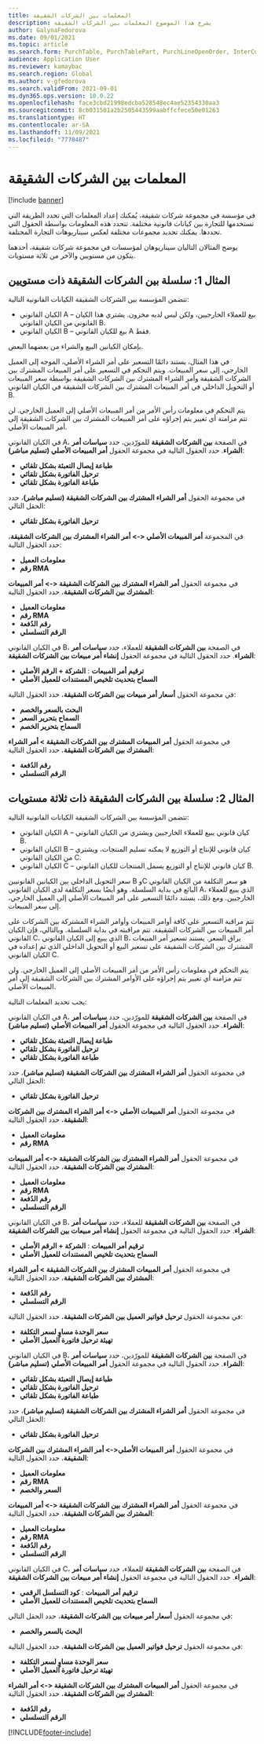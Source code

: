 ```yaml
---
title: المعلمات بين الشركات الشقيقة
description: يشرح هذا الموضوع المعلمات بين الشركات الشقيقة
author: GalynaFedorova
ms.date: 09/01/2021
ms.topic: article
ms.search.form: PurchTable, PurchTablePart, PurchLineOpenOrder, InterCompanyTradingRelationSetupCustomer
audience: Application User
ms.reviewer: kamaybac
ms.search.region: Global
ms.author: v-gfedorova
ms.search.validFrom: 2021-09-01
ms.dyn365.ops.version: 10.0.22
ms.openlocfilehash: face3cbd21998edcba528548ec4ae52354330aa3
ms.sourcegitcommit: 8cb031501a2b2505443599aabffcfece50e01263
ms.translationtype: HT
ms.contentlocale: ar-SA
ms.lasthandoff: 11/09/2021
ms.locfileid: "7778487"
---
```

# <a name="intercompany-parameters"></a>المعلمات بين الشركات الشقيقة

[!include [banner](../../includes/banner.md)]

في مؤسسة في مجموعة شركات شقيقة، يُمكنك إعداد المعلمات التي تحدد الطريقة التي تستخدمها للتجارة بين كيانات قانونية مختلفة. تتحدد هذه المعلومات بواسطة الحقول التي تحددها. يمكنك تحديد مجموعات مختلفة لعكس سيناريوهات التجارة المختلفة.

يوضح المثالان التاليان سيناريوهان لمؤسسات في مجموعة شركات شقيقة، أحدهما يتكون من مستويين والآخر من ثلاثة مستويات.

## <a name="example-1-two-level-intercompany-chain"></a>المثال 1: سلسلة بين الشركات الشقيقة ذات مستويين

تتضمن المؤسسة بين الشركات الشقيقة الكيانات القانونية التالية:

- الكيان القانوني A – بيع للعملاء الخارجيين، ولكن ليس لديه مخزون. يشتري هذا الكيان القانوني من الكيان القانوني B.
- الكيان القانوني B – بيع للكيان القانوني A فقط.

بإمكان الكيانين البيع والشراء من بعضهما البعض.

في هذا المثال، يستند دائمًا التسعير على أمر الشراء الأصلي، الموجه إلى العميل الخارجي، إلى سعر المبيعات. ويتم التحكم في التسعير على أمر المبيعات المشترك بين الشركات الشقيقة وأمر الشراء المشترك بين الشركات الشقيقة بواسطة سعر المبيعات أو التحويل الداخلي في أمر المبيعات المشترك بين الشركات الشقيقة في الكيان القانوني B.

يتم التحكم في معلومات رأس الأمر من أمر المبيعات الأصلي إلى العميل الخارجي. لن تتم مزامنة أي تغيير يتم إجراؤه على أمر المبيعات المشترك بين الشركات الشقيقة إلى أمر المبيعات الأصلي.

في الكيان القانوني A، في الصفحة **بين الشركات الشقيقة** للمورّدين، حدد **سياسات أمر الشراء**. حدد الحقول التالية في مجموعة الحقول **أمر المبيعات الأصلي (تسليم مباشر)**:

- **طباعة إيصال التعبئة بشكل تلقائي**
- **ترحيل الفاتورة بشكل تلقائي**
- **طباعة الفاتورة بشكل تلقائي**

في مجموعة الحقول **أمر الشراء المشترك بين الشركات الشقيقة (تسليم مباشر)**، حدد الحقل التالي:

- **ترحيل الفاتورة بشكل تلقائي**

في المجموعة **أمر المبيعات الأصلي <-> أمر الشراء المشترك بين الشركات الشقيقة**، حدد الحقول التالية:

- **معلومات العميل**
- **رقم RMA**

في مجموعة الحقول **أمر الشراء المشترك بين الشركات الشقيقة <-> أمر المبيعات المشترك بين الشركات الشقيقة**، حدد الحقول التالية:

- **معلومات العميل**
- **رقم RMA**
- **رقم الدُفعة**
- **الرقم التسلسلي‬**

في الكيان القانوني B، في الصفحة **بين الشركات الشقيقة** للعملاء، حدد **سياسات أمر الشراء**. حدد الحقول التالية في مجموعة الحقول **إنشاء أمر مبيعات بين الشركات الشقيقة**:

- **ترقيم أمر المبيعات** : **الشركة + الرقم الأصلي**
- **السماح بتحديث تلخيص المستندات للعميل الأصلي**

في مجموعة الحقول **أسعار أمر مبيعات بين الشركات الشقيقة**، حدد الحقول التالية:

- **البحث بالسعر والخصم**
- **السماح بتحرير السعر**
- **السماح بتحرير الخصم**

في مجموعة الحقول **أمر المبيعات المشترك بين الشركات الشقيقة \> أمر الشراء المشترك بين الشركات الشقيقة**، حدد الحقول التالية:

- **رقم الدُفعة**
- **الرقم التسلسلي‬**

## <a name="example-2-three-level-intercompany-chain"></a>المثال 2: سلسلة بين الشركات الشقيقة ذات ثلاثة مستويات

تتضمن المؤسسة بين الشركات الشقيقة الكيانات القانونية التالية:

- الكيان القانوني A – كيان قانوني يبيع للعملاء الخارجيين ويشتري من الكيان القانوني B.
- الكيان القانوني B – كيان قانوني للإنتاج أو التوزيع لا يمكنه تسليم المنتجات، ويشتري من الكيان القانوني C.
- الكيان القانوني C – كيان قانوني للإنتاج أو التوزيع يسمل المنتجات للكيان القانوني B.

سعر التحويل الداخلي بين الكيانين القانونيين B وC هو سعر التكلفة من الكيان القانوني البائع في بداية السلسلة. وهو أيضًا بسعر التكلفة لدى الكيان القانوني A، الذي يبيع للعملاء الخارجيين. ومع ذلك، يستند دائمًا التسعير على أمر المبيعات الأصلي إلى العميل الخارجي، إلى سعر المبيعات.

تتم مراقبة التسعير على كافة أوامر المبيعات وأوامر الشراء المشتركة بين الشركات على أمر المبيعات بين الشركات الشقيقة. تتم مراقبته في بداية السلسلة. وبالتالي، فإن الكيان القانوني C، الذي يبيع إلى الكيان القانوني B، يراق السعر. يستند تسعير أمر المبيعات المشترك بين الشركات الشقيقة على تسعير البيع أو التحويل الداخلي الذي تم إعداده في الكيان القانوني C.

يتم التحكم في معلومات رأس الأمر من أمر المبيعات الأصلي إلى العميل الخارجي. ولن تتم مزامنة أي تغيير يتم إجراؤه على الأوامر المشترك بين الشركات الشقيقة إلى أمر المبيعات الأصلي.

يجب تحديد المعلمات التالية:

في الكيان القانوني A، في الصفحة **بين الشركات الشقيقة** للمورّدين، حدد **سياسات أمر الشراء**. حدد الحقول التالية في مجموعة الحقول **أمر المبيعات الأصلي (تسليم مباشر)**:

- **طباعة إيصال التعبئة بشكل تلقائي**
- **ترحيل الفاتورة بشكل تلقائي**
- **طباعة الفاتورة بشكل تلقائي**

في مجموعة الحقول **أمر الشراء المشترك بين الشركات الشقيقة (تسليم مباشر)**، حدد الحقل التالي:

- **ترحيل الفاتورة بشكل تلقائي**

في مجموعة الحقول **أمر المبيعات الأصلي <-> أمر الشراء المشترك بين الشركات الشقيقة**، حدد الحقول التالية:

- **معلومات العميل**
- **رقم RMA**

في مجموعة الحقول **أمر الشراء المشترك بين الشركات الشقيقة <-> أمر المبيعات المشترك بين الشركات الشقيقة**، حدد الحقول التالية:

- **معلومات العميل**
- **رقم RMA**
- **رقم الدُفعة**
- **الرقم التسلسلي‬**

في الكيان القانوني B، في الصفحة **بين الشركات الشقيقة** للعملاء، حدد **سياسات أمر الشراء**. حدد الحقول التالية في مجموعة الحقول **إنشاء أمر مبيعات بين الشركات الشقيقة**:

- **ترقيم أمر المبيعات** : **الشركة + الرقم الأصلي**
- **السماح بتحديث تلخيص المستندات للعميل الأصلي**

في مجموعة الحقول **أمر المبيعات المشترك بين الشركات الشقيقة \> أمر الشراء المشترك بين الشركات الشقيقة**، حدد الحقول التالية:

- **رقم الدُفعة**
- **الرقم التسلسلي‬**

في مجموعة الحقول **ترحيل فواتير العميل بين الشركات الشقيقة**، حدد الحقول التالية:

- **سعر الوحدة مساوٍ لسعر التكلفة**
- **تهيئة ترحيل فاتورة العميل الأصلي**

في الكيان القانوني B، في الصفحة **بين الشركات الشقيقة** للمورّدين، حدد **سياسات أمر الشراء**. حدد الحقول التالية في مجموعة الحقول **أمر المبيعات الأصلي (تسليم مباشر)**:

- **طباعة إيصال التعبئة بشكل تلقائي**
- **ترحيل الفاتورة بشكل تلقائي**
- **طباعة الفاتورة بشكل تلقائي**

في مجموعة الحقول **أمر الشراء المشترك بين الشركات الشقيقة (تسليم مباشر)**، حدد الحقل التالي:

- **ترحيل الفاتورة بشكل تلقائي**

في مجموعة الحقول **أمر المبيعات الأصلي<-> أمر الشراء المشترك بين الشركات الشقيقة**، حدد الحقول التالية:

- **معلومات العميل**
- **رقم RMA**
- **السعر والخصم**

في مجموعة الحقول **أمر الشراء المشترك بين الشركات الشقيقة <-> أمر المبيعات المشترك بين الشركات الشقيقة**، حدد الحقول التالية:

- **معلومات العميل**
- **رقم RMA**
- **رقم الدُفعة**
- **الرقم التسلسلي‬**

في الكيان القانوني C، في الصفحة **بين الشركات الشقيقة** للعملاء، حدد **سياسات أمر الشراء**. حدد الحقول التالية في مجموعة الحقول **إنشاء أمر مبيعات بين الشركات الشقيقة**:

- **ترقيم أمر المبيعات** : **كود التسلسل الرقمي**
- **السماح بتحديث تلخيص المستندات للعميل الأصلي**

في مجموعة الحقول **أسعار أمر مبيعات بين الشركات الشقيقة**، حدد الحقل التالي:

- **البحث بالسعر والخصم**

في مجموعة الحقول **ترحيل فواتير العميل بين الشركات الشقيقة**، حدد الحقول التالية:

- **سعر الوحدة مساوٍ لسعر التكلفة**
- **تهيئة ترحيل فاتورة العميل الأصلي**

في مجموعة الحقول **أمر المبيعات المشترك بين الشركات الشقيقة <-> أمر الشراء المشترك بين الشركات الشقيقة**، حدد الحقول التالية:

- **رقم الدُفعة**
- **الرقم التسلسلي‬**

[!INCLUDE[footer-include](../../includes/footer-banner.md)]
